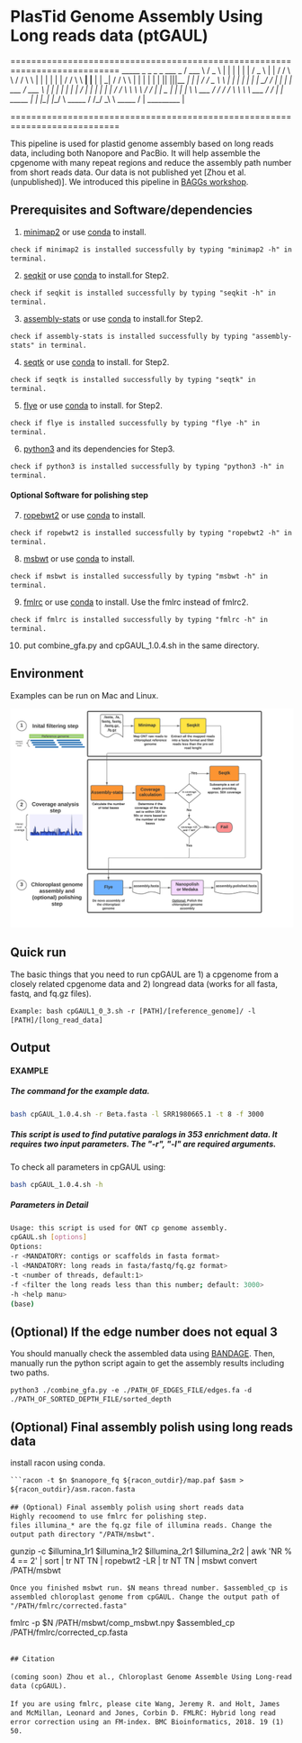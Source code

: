 # PlasTid Genome Assembly Using Long reads data (ptGAUL)
===========================================================================
                       _____           _        _         _    _
    ___      _       /  ___  \       / _ \     | |       | |  | |
   / _ \    | |     / /     \ \     / / \ \    | |       | |  | |
  / / \ \ __| |__  | |       \_|    / / \ \    | |       | |  | |
  ||   |||__   __| | |             / / _ \ \   | |       | |  | |
  | \_/ /   | |    | |      ___    /  ___  \   | |       | |  | |
  |  __/    | |_   | |     |__ |  / /     \ \  \ \       / /  | |        _
  | |       |   |   \ \ ___ / /   / /     \ \   \ \ ___ / /   | | _____ | |
  |_|       |__/     \ _____ /   /_/       \_\   \ _____ /    | _________ |

===========================================================================

This pipeline is used for plastid genome assembly based on long reads data, including both Nanopore and PacBio. It will help assemble the cpgenome with many repeat regions and reduce the assembly path number from short reads data. Our data is not published yet [Zhou et al. (unpublished)]. We introduced this pipeline in [BAGGs workshop](https://tarheels.live/baags/).

## Prerequisites and Software/dependencies

1. [minimap2](https://github.com/lh3/minimap2) or use [conda](https://anaconda.org/bioconda/minimap2) to install.
```
check if minimap2 is installed successfully by typing "minimap2 -h" in terminal.
```

2. [seqkit](https://bioinf.shenwei.me/seqkit/) or use [conda](https://anaconda.org/bioconda/seqkit) to install.for Step2.

```
check if seqkit is installed successfully by typing "seqkit -h" in terminal.
```
3. [assembly-stats](https://github.com/sanger-pathogens/assembly-stats) or use [conda](https://anaconda.org/bioconda/assembly-stats) to install.for Step2.

```
check if assembly-stats is installed successfully by typing "assembly-stats" in terminal.
```
4. [seqtk](https://github.com/lh3/seqtk) or use [conda](https://anaconda.org/bioconda/seqtk) to install. for Step2.
 
```
check if seqtk is installed successfully by typing "seqtk" in terminal.
```
5. [flye](https://github.com/fenderglass/Flye) or use [conda](https://anaconda.org/bioconda/flye) to install. for Step2.

```
check if flye is installed successfully by typing "flye -h" in terminal.
```
6. [python3](https://www.python.org/downloads/) and its dependencies for Step3.

```
check if python3 is installed successfully by typing "python3 -h" in terminal.
```

#### Optional Software for polishing step
7. [ropebwt2](https://github.com/lh3/ropebwt2) or use [conda](https://anaconda.org/bioconda/ropebwt2) to install.
```
check if ropebwt2 is installed successfully by typing "ropebwt2 -h" in terminal.
```
8. [msbwt](https://github.com/holtjma/msbwt) or use [conda](https://anaconda.org/kbchoi/msbwt) to install.
```
check if msbwt is installed successfully by typing "msbwt -h" in terminal.
```
9. [fmlrc](https://github.com/holtjma/fmlrc) or use [conda](https://anaconda.org/bioconda/fmlrc) to install.
Use the fmlrc instead of fmlrc2.
```
check if fmlrc is installed successfully by typing "fmlrc -h" in terminal.
```

10. put combine_gfa.py and cpGAUL_1.0.4.sh in the same directory.

## Environment
Examples can be run on Mac and Linux.

![](cpGAUL_image.png)

## Quick run
The basic things that you need to run cpGAUL are 1) a cpgenome from a closely related cpgenome data and 2) longread data (works for all fasta, fastq, and fq.gz files).

  
  ```
  Example: bash cpGAUL1_0_3.sh -r [PATH]/[reference_genome]/ -l [PATH]/[long_read_data]
  ```
  
## Output


#### EXAMPLE
##### The command for the example data.
  ```bash
  bash cpGAUL_1.0.4.sh -r Beta.fasta -l SRR1980665.1 -t 8 -f 3000 
  ```
##### This script is used to find putative paralogs in 353 enrichment data. It requires two input parameters. The "-r", "-l" are required arguments.
  
  To check all parameters in cpGAUL using:
  ```bash
  bash cpGAUL_1.0.4.sh -h
  ```
  
##### Parameters in Detail
```bash
Usage: this script is used for ONT cp genome assembly.
cpGAUL.sh [options]
Options:
-r <MANDATORY: contigs or scaffolds in fasta format>
-l <MANDATORY: long reads in fasta/fastq/fq.gz format>
-t <number of threads, default:1>
-f <filter the long reads less than this number; default: 3000>
-h <help manu>
(base)
```

## (Optional) If the edge number does not equal 3
You should manually check the assembled data using [BANDAGE](https://rrwick.github.io/Bandage/). Then, manually run the python script again to get the assembly results including two paths.
```
python3 ./combine_gfa.py -e ./PATH_OF_EDGES_FILE/edges.fa -d ./PATH_OF_SORTED_DEPTH_FILE/sorted_depth
```

## (Optional) Final assembly polish using long reads data
install racon using conda.
```minimap2 -x ava-ont -t $n $asm $nanopore > ${racon_outdir}/map.paf
```racon -t $n $nanopore_fq ${racon_outdir}/map.paf $asm > ${racon_outdir}/asm.racon.fasta

## (Optional) Final assembly polish using short reads data
Highly recoomend to use fmlrc for polishing step.
files illumina_* are the fq.gz file of illumina reads. Change the output path directory "/PATH/msbwt".

```
gunzip -c $illumina_1r1 $illumina_1r2 $illumina_2r1 $illumina_2r2 | awk 'NR % 4 == 2' | sort | tr NT TN | ropebwt2 -LR | tr NT TN | msbwt convert /PATH/msbwt
```
Once you finished msbwt run. $N means thread number. $assembled_cp is assembled chloroplast genome from cpGAUL. Change the output path of "/PATH/fmlrc/corrected.fasta"

```
fmlrc -p $N /PATH/msbwt/comp_msbwt.npy $assembled_cp /PATH/fmlrc/corrected_cp.fasta
```

## Citation

(coming soon) Zhou et al., Chloroplast Genome Assemble Using Long-read data (cpGAUL).

If you are using fmlrc, please cite Wang, Jeremy R. and Holt, James and McMillan, Leonard and Jones, Corbin D. FMLRC: Hybrid long read error correction using an FM-index. BMC Bioinformatics, 2018. 19 (1) 50.
